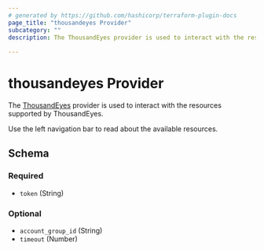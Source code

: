 ```yaml
---
# generated by https://github.com/hashicorp/terraform-plugin-docs
page_title: "thousandeyes Provider"
subcategory: ""
description: The ThousandEyes provider is used to interact with the resources supported by ThousandEyes. |- 
  
---
```


# thousandeyes Provider

The [ThousandEyes](https://www.thousandeyes.com/) provider is used to interact with the resources supported by ThousandEyes.

Use the left navigation bar to read about the available resources.

<!-- schema generated by tfplugindocs -->
## Schema

### Required

- `token` (String)

### Optional

- `account_group_id` (String)
- `timeout` (Number)

